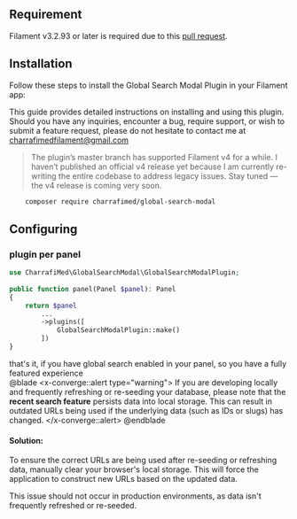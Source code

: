 ## Requirement

Filament v3.2.93 or later is required due to this [pull request](https://github.com/filamentphp/filament/pull/13321).

## Installation
Follow these steps to install the Global Search Modal Plugin in your Filament app:

This guide provides detailed instructions on installing and using this plugin. Should you have any inquiries, encounter a bug, require support, or wish to submit a feature request, please do not hesitate to contact me at charrafimedfilament@gmail.com

> The plugin’s master branch has supported Filament v4 for a while. I haven’t published an official v4 release yet because I am currently re-writing the entire codebase to address legacy issues. Stay tuned — the v4 release is coming very soon. 

```bash
    composer require charrafimed/global-search-modal
```

## Configuring

### plugin per panel 

```php
use CharrafiMed\GlobalSearchModal\GlobalSearchModalPlugin;
 
public function panel(Panel $panel): Panel
{
    return $panel
        ...
        ->plugins([
            GlobalSearchModalPlugin::make()
        ])
}
```
that's it, if you have global search enabled in your panel, so you have a fully featured experience   
@blade
<x-converge::alert type="warning">
If you are developing locally and frequently refreshing or re-seeding your database, please note that the **recent search feature** persists data into local storage. This can result in outdated URLs being used if the underlying data (such as IDs or slugs) has changed.
</x-converge::alert>
@endblade

#### Solution:
To ensure the correct URLs are being used after re-seeding or refreshing data, manually clear your browser's local storage. This will force the application to construct new URLs based on the updated data.


This issue should not occur in production environments, as data isn't frequently refreshed or re-seeded.

